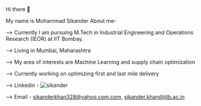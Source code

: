 Hi there 👋

My name is Mohammad Sikander
About me-

--> Currently I am pursuing M.Tech in Industrial Engineering and Operations Research (IEOR) at IIT Bombay.

--> Living in Mumbai, Maharashtra

--> My area of interests are Machine Learning and supply chain optimization

--> Currently working on optimizing first and last mile delivery 

--> Linkedin - ![sikander](https://www.linkedin.com/in/mohammad-sikander-khan-667794182/)

--> Email - sikanderkhan328@yahoo.com.com, sikander.khan@iitb.ac.in
